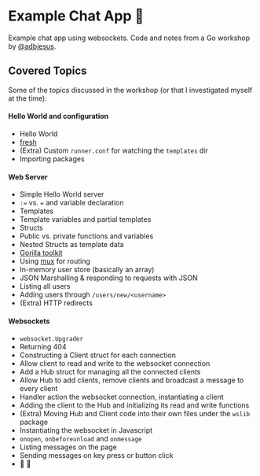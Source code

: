 # Example Chat App :rocket:

Example chat app using websockets. Code and notes from a Go workshop by [@adbjesus](http://github.com/adbjesus).

## Covered Topics

Some of the topics discussed in the workshop (or that I investigated myself at the time):

#### Hello World and configuration

* Hello World
* [fresh](https://github.com/pilu/fresh)
* (Extra) Custom `runner.conf` for watching the `templates` dir
* Importing packages

#### Web Server

* Simple Hello World server
* `:=` vs. `=` and variable declaration
* Templates
* Template variables and partial templates
* Structs
* Public vs. private functions and variables
* Nested Structs as template data
* [Gorilla toolkit](http://gorillatoolkit.org)
* Using [mux](http://github.com/gorilla/mux) for routing
* In-memory user store (basically an array)
* JSON Marshalling & responding to requests with JSON
* Listing all users
* Adding users through `/users/new/<username>`
* (Extra) HTTP redirects

#### Websockets

* `websocket.Upgrader`
* Returning 404
* Constructing a Client struct for each connection
* Allow client to read and write to the websocket connection
* Add a Hub struct for managing all the connected clients
* Allow Hub to add clients, remove clients and broadcast a message to every client
* Handler action the websocket connection, instantiating a client
* Adding the client to the Hub and initializing its read and write functions
* (Extra) Moving Hub and Client code into their own files under the `wslib` package
* Instantiating the websocket in Javascript
* `onopen`, `onbeforeunload` and `onmessage`
* Listing messages on the page
* Sending messages on <enter> key press or button click
* :tada: :rocket:
